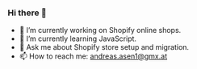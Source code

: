 ### Hi there 👋

- 🔭 I’m currently working on Shopify online shops.
- 🌱 I’m currently learning JavaScript.
- 💬 Ask me about Shopify store setup and migration.
- 📫 How to reach me: andreas.asen1@gmx.at
